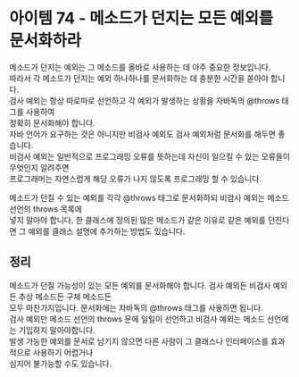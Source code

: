 # 아이템 74 - 메소드가 던지는 모든 예외를 문서화하라

메소드가 던지는 예외는 그 메소드를 올바로 사용하는 데 아주 중요한 정보입니다.    
따라서 각 메소드가 던지는 예외 하나하나를 문서화하는 데 충분한 시간을 쏟아야 합니다.    
검사 예외는 항상 따로따로 선언하고 각 예외가 발생하는 상황을 자바독의 @throws 태그를 사용하여   
정확히 문서화해야 합니다.     
자바 언어가 요구하는 것은 아니지만 비검사 예외도 검사 예외처럼 문서화를 해두면 좋습니다.    
비검사 예외는 일반적으로 프로그래밍 오류를 뜻하는데 자신이 일으킬 수 있는 오류들이 무엇인지 알려주면   
프로그래머는 자연스럽게 해당 오류가 나지 않도록 프로그래밍 할 수 있습니다.         

메소드가 던질 수 있는 예외를 각각 @throws 태그로 문서화하되 비검사 예외는 메소드 선언의 throws 목록에   
넣지 말아야 합니다.
한 클래스에 정의된 많은 메소드가 같은 이유로 같은 예외를 던진다면 그 예외를 클래스 설명에 추가하는 방법도 있습니다.    

## 정리

메소드가 던질 가능성이 있는 모든 예외를 문서화해야 합니다. 검사 예외든 비검사 예외든 추상 메소드든 구체 메소드든   
모두 마찬가지입니다. 문서화에는 자바독의 @throws 태그를 사용하면 됩니다.    
검사 예외만 메소드 선언의 throws 문에 일일이 선언하고 비검사 예외는 메소드 선언에는 기입하지 말아야합니다.   
발생 가능한 예외를 문서로 남기지 않으면 다른 사람이 그 클래스나 인터페이스를 효과적으로 사용하기 어렵거나   
심지어 불가능할 수도 있습니다.          